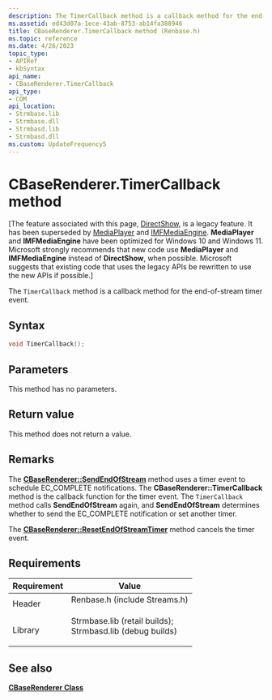 ```yaml
---
description: The TimerCallback method is a callback method for the end-of-stream timer event.
ms.assetid: ed43d07a-1ece-43ab-8753-ab14fa388946
title: CBaseRenderer.TimerCallback method (Renbase.h)
ms.topic: reference
ms.date: 4/26/2023
topic_type: 
- APIRef
- kbSyntax
api_name: 
- CBaseRenderer.TimerCallback
api_type: 
- COM
api_location: 
- Strmbase.lib
- Strmbase.dll
- Strmbasd.lib
- Strmbasd.dll
ms.custom: UpdateFrequency5
---
```


# CBaseRenderer.TimerCallback method

\[The feature associated with this page, [DirectShow](/windows/win32/directshow/directshow), is a legacy feature. It has been superseded by [MediaPlayer](/uwp/api/Windows.Media.Playback.MediaPlayer) and [IMFMediaEngine](/windows/win32/api/mfmediaengine/nn-mfmediaengine-imfmediaengine). **MediaPlayer** and **IMFMediaEngine** have been optimized for Windows 10 and Windows 11. Microsoft strongly recommends that new code use **MediaPlayer** and **IMFMediaEngine** instead of **DirectShow**, when possible. Microsoft suggests that existing code that uses the legacy APIs be rewritten to use the new APIs if possible.\]

The `TimerCallback` method is a callback method for the end-of-stream timer event.

## Syntax


```C++
void TimerCallback();
```



## Parameters

This method has no parameters.

## Return value

This method does not return a value.

## Remarks

The [**CBaseRenderer::SendEndOfStream**](cbaserenderer-sendendofstream.md) method uses a timer event to schedule EC\_COMPLETE notifications. The **CBaseRenderer::TimerCallback** method is the callback function for the timer event. The `TimerCallback` method calls **SendEndOfStream** again, and **SendEndOfStream** determines whether to send the EC\_COMPLETE notification or set another timer.

The [**CBaseRenderer::ResetEndOfStreamTimer**](cbaserenderer-resetendofstreamtimer.md) method cancels the timer event.

## Requirements



| Requirement | Value |
|--------------------|--------------------------------------------------------------------------------------------------------------------------------------------------------------------------------------------|
| Header<br/>  | <dl> <dt>Renbase.h (include Streams.h)</dt> </dl>                                                                                   |
| Library<br/> | <dl> <dt>Strmbase.lib (retail builds); </dt> <dt>Strmbasd.lib (debug builds)</dt> </dl> |



## See also

<dl> <dt>

[**CBaseRenderer Class**](cbaserenderer.md)
</dt> </dl>

 

 




